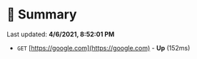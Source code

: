 # 📖 Summary
Last updated: **4/6/2021, 8:52:01 PM**

- `GET` [https://google.com](https://google.com) - **Up** (152ms)
